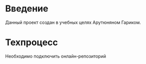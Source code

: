 # Введение  

Данный проект создан в учебных целях Арутюняном Гариком.    

# Техпроцесс

Необходимо подключить онлайн-репозиторий